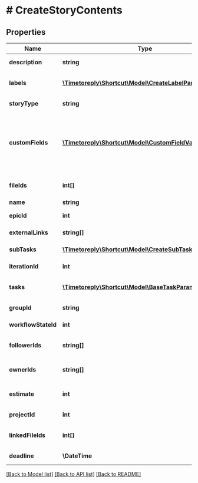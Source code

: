 # # CreateStoryContents

## Properties

Name | Type | Description | Notes
------------ | ------------- | ------------- | -------------
**description** | **string** | The description of the story. | [optional]
**labels** | [**\Timetoreply\Shortcut\Model\CreateLabelParams[]**](CreateLabelParams.md) | An array of labels to be populated by the template. | [optional]
**storyType** | **string** | The type of story (feature, bug, chore). | [optional]
**customFields** | [**\Timetoreply\Shortcut\Model\CustomFieldValueParams[]**](CustomFieldValueParams.md) | An array of maps specifying a CustomField ID and CustomFieldEnumValue ID that represents an assertion of some value for a CustomField. | [optional]
**fileIds** | **int[]** | An array of the attached file IDs to be populated. | [optional]
**name** | **string** | The name of the story. | [optional]
**epicId** | **int** | The ID of the epic the to be populated. | [optional]
**externalLinks** | **string[]** | An array of external links to be populated. | [optional]
**subTasks** | [**\Timetoreply\Shortcut\Model\CreateSubTaskParams[]**](CreateSubTaskParams.md) | An array of sub-tasks connected to the story | [optional]
**iterationId** | **int** | The ID of the iteration the to be populated. | [optional]
**tasks** | [**\Timetoreply\Shortcut\Model\BaseTaskParams[]**](BaseTaskParams.md) | An array of tasks to be populated by the template. | [optional]
**groupId** | **string** | The ID of the group to be populated. | [optional]
**workflowStateId** | **int** | The ID of the workflow state to be populated. | [optional]
**followerIds** | **string[]** | An array of UUIDs for any Members listed as Followers. | [optional]
**ownerIds** | **string[]** | An array of UUIDs of the owners of this story. | [optional]
**estimate** | **int** | The numeric point estimate to be populated. | [optional]
**projectId** | **int** | The ID of the project the story belongs to. | [optional]
**linkedFileIds** | **int[]** | An array of the linked file IDs to be populated. | [optional]
**deadline** | **\DateTime** | The due date of the story. | [optional]

[[Back to Model list]](../../README.md#models) [[Back to API list]](../../README.md#endpoints) [[Back to README]](../../README.md)
